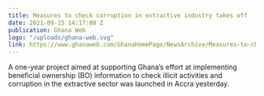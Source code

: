 ```yaml
---
title: Measures to check corruption in extractive industry takes off
date: 2021-09-15 14:17:00 Z
publication: Ghana Web
logo: "/uploads/ghana-web.svg"
link: https://www.ghanaweb.com/GhanaHomePage/NewsArchive/Measures-to-check-corruption-in-extractive-industry-takes-off-1357618
---
```


A one-year project aimed at supporting Ghana’s effort at implementing beneficial ownership (BO) information to check illicit activities and corruption in the extractive sector was launched in Accra yesterday.
